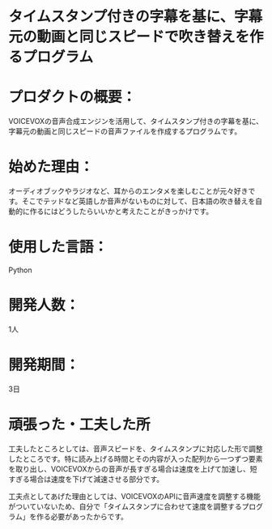 # タイムスタンプ付きの字幕を基に、字幕元の動画と同じスピードで吹き替えを作るプログラム

# プロダクトの概要：

VOICEVOXの音声合成エンジンを活用して、タイムスタンプ付きの字幕を基に、字幕元の動画と同じスピードの音声ファイルを作成するプログラムです。

# 始めた理由：

オーディオブックやラジオなど、耳からのエンタメを楽しむことが元々好きです。そこでテッドなど英語しか音声がないものに対して、日本語の吹き替えを自動的に作るにはどうしたらいいかと考えたことがきっかけです。

# 使用した言語：

Python

# 開発人数：

1人

# 開発期間：

3日

# 頑張った・工夫した所

工夫したところとしては、音声スピードを、タイムスタンプに対応した形で調整したところです。特に読み上げる時間とその内容が入った配列から一つずつ要素を取り出し、VOICEVOXからの音声が長すぎる場合は速度を上げて加速し、短すぎる場合は速度を下げて減速させる部分です。

工夫点としてあげた理由としては、VOICEVOXのAPIに音声速度を調整する機能がついていないため、自分で「タイムスタンプに合わせて速度を調整するプログラム」を作る必要があったからです。
